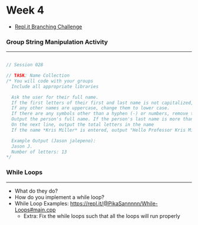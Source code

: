 # Week 4

* [Repl.it Branching Challenge](https://repl.it/@PikaSannnnn/CS10-W4S1#main.cpp)


### Group String Manipulation Activity
---
```c++

// Session 028

// TASK: Name Collection
/* You will code with your groups 
  Include all appropriate libraries

  Ask the user for their full name.
  If the first letters of their first and last name is not capitalized, capitalize it.
  If any other names are uppercase, change them to lower case.
  If there are any symbols other than a hyphen (-) or numbers, remove them from the name.
  Output the person's full name. If the person's last name is more than 7 characters, print out the abbreviation.
  On the next line, output the total letters in the name
  If the name *Kris Miller* is entered, output "Hello Professor Kris Miller!"

  Example Output (Jason jalepeno): 
  Jason J.
  Number of letters: 13 
*/


```

### While Loops
---
* What do they do?  
* How do you implement a while loop?  
* While Loop Examples: https://repl.it/@PikaSannnnn/While-Loops#main.cpp   
  - Extra: Fix the while loops such that all the loops will run properly